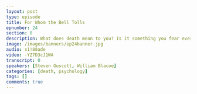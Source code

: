 ```yaml
---
layout: post
type: episode
title: For Whom the Bell Tolls
epnumber: 24
section: 0
description: What does death mean to you? Is it something you fear every waking moment? Perhaps subconsciously? Or is it something that gives life value? Today Steven and I discuss various aspects of death, including suicidal tendencies and beliefs in life after death.
image: /images/banners/ep24banner.jpg
audio: s1!88ade
video: -YZ7D3cJ1WA
transcript: 0
speakers: [Steven Guscott, William Blacoe]
categories: [death, psychology]
tags: []
comments: true
---
```

